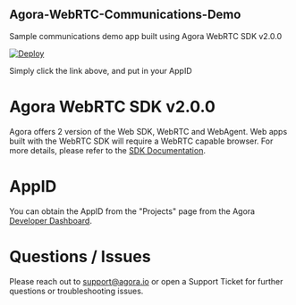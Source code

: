 ## Agora-WebRTC-Communications-Demo
Sample communications demo app built using Agora WebRTC SDK v2.0.0

[![Deploy](https://www.herokucdn.com/deploy/button.svg)](https://heroku.com/deploy?template=https://github.com/AgoraIO/Agora-WebRTC-Communications-Demo)

Simply click the link above, and put in your AppID

# Agora WebRTC SDK v2.0.0

Agora offers 2 version of the Web SDK, WebRTC and WebAgent. Web apps built with the WebRTC SDK will require a WebRTC capable browser. For more details, please refer to the [SDK Documentation](https://docs.agora.io/en/2.0.2/product/Video/Integration%20Guide/webrtc_guide_video?platform=Web).

# AppID

You can obtain the AppID from the "Projects" page from the Agora [Developer Dashboard](http://dashboard.agora.io).

# Questions / Issues

Please reach out to [support@agora.io](mailto:support@agora.io) or open a Support Ticket for further questions or troubleshooting issues.
